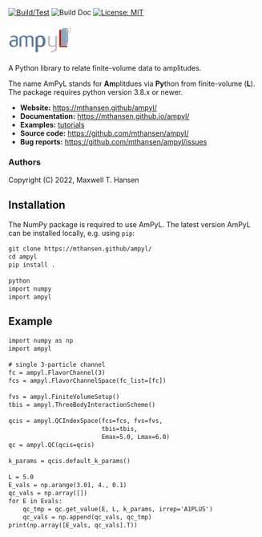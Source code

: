 [![Build/Test](https://github.com/mthansen/ampyl/workflows/Build/Test/badge.svg)](https://github.com/mthansen/ampyl/actions?query=workflow%3ABuild%2FTest)
![Build Doc](https://github.com/mthansen/ampyl/workflows/Build%20Doc/badge.svg)
[![License: MIT](https://img.shields.io/badge/License-MIT-yellow.svg)](https://opensource.org/licenses/MIT)

<img src="/doc/ampyl-logo.png" width="25%">

A Python library to relate finite-volume data to amplitudes.

The name AmPyL stands for **Am**plitdues via **Py**thon from finite-volume (**L**). The package requires python version 3.8.x or newer.

- **Website:** https://mthansen.github/ampyl/
- **Documentation:** https://mthansen.github.io/ampyl/
- **Examples:** [tutorials](./tutorials)
- **Source code:** https://github.com/mthansen/ampyl/
- **Bug reports:** https://github.com/mthansen/ampyl/issues

### Authors

Copyright (C) 2022, Maxwell T. Hansen

## Installation

The NumPy package is required to use AmPyL. The latest version AmPyL can be installed locally, e.g. using `pip`:

```
git clone https://mthansen.github/ampyl/
cd ampyl
pip install .

python
import numpy
import ampyl
```

## Example

```
import numpy as np
import ampyl

# single 3-particle channel
fc = ampyl.FlavorChannel(3)
fcs = ampyl.FlavorChannelSpace(fc_list=[fc])

fvs = ampyl.FiniteVolumeSetup()
tbis = ampyl.ThreeBodyInteractionScheme()

qcis = ampyl.QCIndexSpace(fcs=fcs, fvs=fvs,
                          tbis=tbis,
                          Emax=5.0, Lmax=6.0)
qc = ampyl.QC(qcis=qcis)

k_params = qcis.default_k_params()

L = 5.0
E_vals = np.arange(3.01, 4., 0.1)
qc_vals = np.array([])
for E in Evals:
    qc_tmp = qc.get_value(E, L, k_params, irrep='A1PLUS')
    qc_vals = np.append(qc_vals, qc_tmp)
print(np.array([E_vals, qc_vals].T))
```
